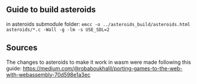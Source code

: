 ## Guide to build asteroids

in asteroids submodule folder:
`emcc -o ../asteroids_build/asteroids.html asteroids/*.c -Wall -g -lm -s USE_SDL=2`

## Sources
The changes to asteroids to make it work in wasm were made following this guide:
https://medium.com/@robaboukhalil/porting-games-to-the-web-with-webassembly-70d598e1a3ec
